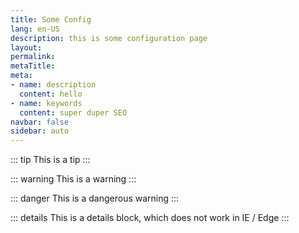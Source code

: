 ```yaml
---
title: Some Config
lang: en-US
description: this is some configuration page
layout:
permalink:
metaTitle:
meta:
- name: description
  content: hello
- name: keywords
  content: super duper SEO
navbar: false
sidebar: auto
---
```


::: tip
This is a tip
:::

::: warning
This is a warning
:::

::: danger
This is a dangerous warning
:::

::: details
This is a details block, which does not work in IE / Edge
:::